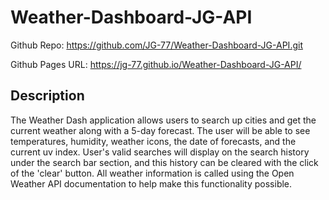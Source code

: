 # Weather-Dashboard-JG-API

Github Repo: https://github.com/JG-77/Weather-Dashboard-JG-API.git

Github Pages URL: https://jg-77.github.io/Weather-Dashboard-JG-API/

## Description 
The Weather Dash application allows users to search up cities and get the current weather along with a 5-day forecast. The user will be able to see temperatures, humidity, weather icons, the date of forecasts, and the current uv index. User's valid searches will display on the search history under the search bar section, and this history can be cleared with the click of the 'clear' button. All weather information is called using the Open Weather API documentation to help make this functionality possible.